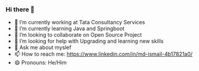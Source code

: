 ### Hi there 👋

- 🔭 I’m currently working at Tata Consultancy Services
- 🌱 I’m currently learning Java and Springboot
- 👯 I’m looking to collaborate on Open Source Project
- 🤔 I’m looking for help with Upgrading and learning new skills
- 💬 Ask me about myslef
- 📫 How to reach me: https://www.linkedin.com/in/md-ismail-4b17821a0/
- 😄 Pronouns: He/Him
